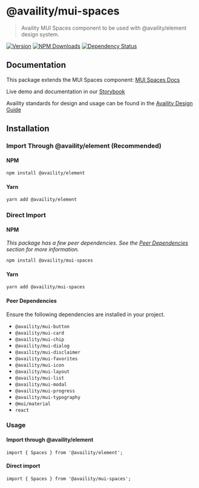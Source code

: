 # @availity/mui-spaces

> Availity MUI Spaces component to be used with @availity/element design system.

[![Version](https://img.shields.io/npm/v/@availity/mui-spaces.svg?style=for-the-badge)](https://www.npmjs.com/package/@availity/mui-spaces)
[![NPM Downloads](https://img.shields.io/npm/dt/@availity/mui-spaces.svg?style=for-the-badge)](https://www.npmjs.com/package/@availity/mui-spaces)
[![Dependency Status](https://img.shields.io/librariesio/release/npm/@availity/mui-spaces?style=for-the-badge)](https://github.com/Availity/element/blob/main/packages/mui-spaces/package.json)

## Documentation

This package extends the MUI Spaces component: [MUI Spaces Docs](https://mui.com/components/spaces/)

Live demo and documentation in our [Storybook](https://availity.github.io/element/?path=/docs/components-spaces-introduction--docs)

Availity standards for design and usage can be found in the [Availity Design Guide](https://zeroheight.com/2e36e50c7)

## Installation

### Import Through @availity/element (Recommended)

#### NPM

```bash
npm install @availity/element
```

#### Yarn

```bash
yarn add @availity/element
```

### Direct Import

#### NPM

_This package has a few peer dependencies. See the [Peer Dependencies](#peer-dependencies) section for more information._

```bash
npm install @availity/mui-spaces
```

#### Yarn

```bash
yarn add @availity/mui-spaces
```

#### Peer Dependencies

Ensure the following dependencies are installed in your project.

- `@availity/mui-button`
- `@availity/mui-card`
- `@availity/mui-chip`
- `@availity/mui-dialog`
- `@availity/mui-disclaimer`
- `@availity/mui-favorites`
- `@availity/mui-icon`
- `@availity/mui-layout`
- `@availity/mui-list`
- `@availity/mui-modal`
- `@availity/mui-progress`
- `@availity/mui-typography`
- `@mui/material`
- `react`

### Usage

#### Import through @availity/element

```tsx
import { Spaces } from '@availity/element';
```

#### Direct import

```tsx
import { Spaces } from '@availity/mui-spaces';
```
